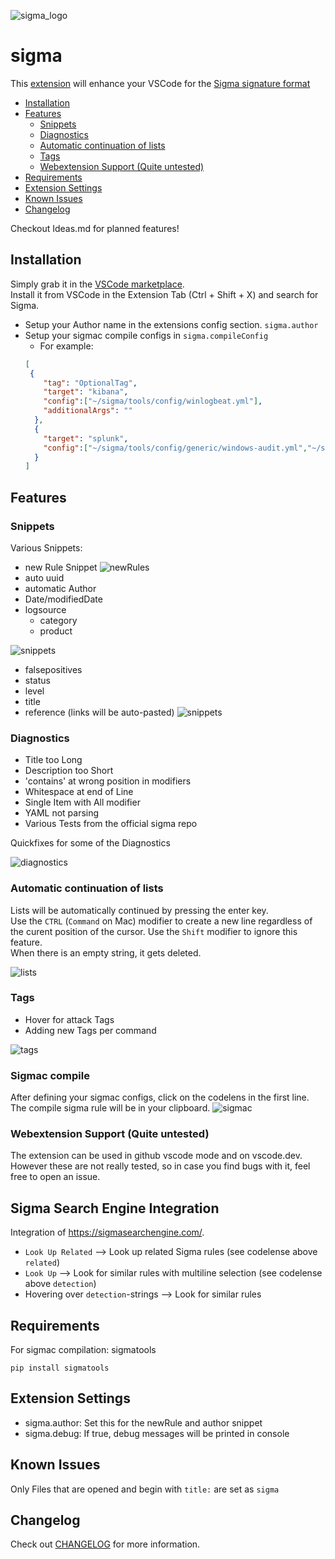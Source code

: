![sigma_logo](./images/Sigma_0.3.png)

# sigma

This [extension](https://marketplace.visualstudio.com/items?itemName=humpalum.sigma) will enhance your VSCode for the [Sigma signature format](https://github.com/SigmaHQ/sigma)

- [Installation](#installation)
- [Features](#features)
  - [Snippets](#snippets)
  - [Diagnostics](#diagnostics)
  - [Automatic continuation of lists](#automatic-continuation-of-lists)
  - [Tags](#tags)
  - [Webextension Support (Quite untested)](#webextension-support-quite-untested)
- [Requirements](#requirements)
- [Extension Settings](#extension-settings)
- [Known Issues](#known-issues)
- [Changelog](#changelog)


Checkout Ideas.md for planned features!
## Installation
Simply grab it in the [VSCode marketplace](https://marketplace.visualstudio.com/items?itemName=humpalum.sigma).  
Install it from VSCode in the Extension Tab (Ctrl + Shift + X) and search for Sigma.  
- Setup your Author name in the extensions config section. `sigma.author`
- Setup your sigmac compile configs in `sigma.compileConfig`
  - For example:
  ``` json
  [
   {
      "tag": "OptionalTag",
      "target": "kibana",
      "config":["~/sigma/tools/config/winlogbeat.yml"],
      "additionalArgs": ""
    },
    {
      "target": "splunk",
      "config":["~/sigma/tools/config/generic/windows-audit.yml","~/sigma/tools/config/splunk-windows.yml"]
    }
  ]
  ```


## Features
### Snippets
Various Snippets:
- new Rule Snippet
![newRules](images/gifs/newrules.gif)
- auto uuid
- automatic Author
- Date/modifiedDate
- logsource
  - category
  - product


![snippets](images/gifs/snippetslogsource.gif)
- falsepositives
- status
- level
- title
- reference (links will be auto-pasted)
![snippets](images/gifs/snippets.gif)

### Diagnostics
- Title too Long
- Description too Short
- 'contains' at wrong position in modifiers
- Whitespace at end of Line
- Single Item with All modifier
- YAML not parsing
- Various Tests from the official sigma repo

Quickfixes for some of the Diagnostics

![diagnostics](images/gifs/diagnostics.gif)

### Automatic continuation of lists
Lists will be automatically continued by pressing the enter key.  
Use the `CTRL` (`Command` on Mac) modifier to create a new line regardless of the curent position of the cursor.
Use the `Shift` modifier to ignore this feature.  
When there is an empty string, it gets deleted.

![lists](images/gifs/lists.gif)

### Tags
- Hover for attack Tags
- Adding new Tags per command

![tags](images/gifs/tags.gif)

### Sigmac compile
After defining your sigmac configs, click on the codelens in the first line. The compile sigma rule will be in your clipboard.
![sigmac](images/gifs/sigmac.gif)

### Webextension Support (Quite untested)
The extension can be used in github vscode mode and on vscode.dev.
However these are not really tested, so in case you find bugs with it, feel free to open an issue.

## Sigma Search Engine Integration
Integration of https://sigmasearchengine.com/.
* `Look Up Related` --> Look up related Sigma rules (see codelense above `related`)
* `Look Up` --> Look for similar rules with multiline selection (see codelense above `detection`)
* Hovering over `detection`-strings --> Look for similar rules

## Requirements

For sigmac compilation: sigmatools
```
pip install sigmatools
```

## Extension Settings

- sigma.author: Set this for the newRule and author snippet
- sigma.debug: If true, debug messages will be printed in console

## Known Issues
Only Files that are opened and begin with `title:` are set as `sigma`

## Changelog
Check out  [CHANGELOG](CHANGELOG.md) for more information.
